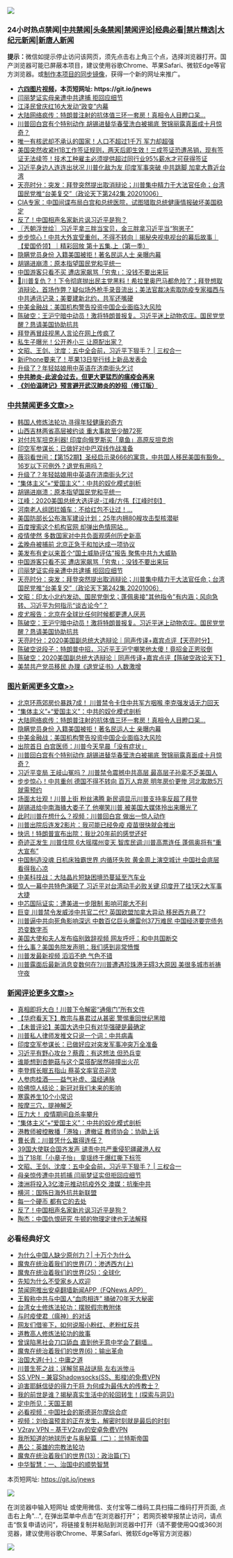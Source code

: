 ![](https://raw.githubusercontent.com/fqnews/bnews/master/64photo/fqnews-qr.jpg)

<div id="tt">
<h3>24小时热点禁闻|<a href="#%E4%B8%AD%E5%85%B1%E7%A6%81%E9%97%BB%E6%9B%B4%E5%A4%9A%E6%96%87%E7%AB%A0">中共禁闻</a>|<a href="#%E5%9B%BE%E7%89%87%E6%96%B0%E9%97%BB%E6%9B%B4%E5%A4%9A%E6%96%87%E7%AB%A0">头条禁闻</a>|<a href="#%E6%96%B0%E9%97%BB%E8%AF%84%E8%AE%BA%E6%9B%B4%E5%A4%9A%E6%96%87%E7%AB%A0">禁闻评论|<a href="#%E5%BF%85%E7%9C%8B%E7%BB%8F%E5%85%B8%E5%A5%BD%E6%96%87">经典必看|<a href="/video.md#%E7%A6%81%E7%89%87%E7%B2%BE%E9%80%89">禁片精选</a>|<a href="https://github.com/fqnews/djy/blob/master/gb/nf1351518.md#1">大纪元新闻</a>|<a href="https://github.com/fqnews/ntdtv/blob/master/gb/prog204.md#1">新唐人新闻</a></h3>
<div><b>提示：</b>微信如提示停止访问该网页，须先点击右上角三个点，选择浏览器打开。国产浏览器可能已屏蔽本项目，建议使用谷歌Chrome、苹果Safari、微软Edge等官方浏览器。或<a href="https://github.com/fqnews/bnews/blob/master/%E5%88%B6%E4%BD%9Cgit%E7%A6%81%E9%97%BB%E9%95%9C%E5%83%8F.md">制作本项目的同步镜像</a>，获得一个新的网址来推广。</div>
<ul>
<li><b><a href="http://d1.bdrive.tk/64.mp4" target="_blank">六四图片视频</a>，本页短网址: https://git.io/jnews</b></li>
<li><a href="/cbnews/20201007/1409455.md">闫丽梦证实母亲遭中共逮捕 拒回应细节</a></li>
<li><a href="/cnnews/20201007/1409367.md">江泽民曾庆红16大发动“政变”内幕</a></li>
<li><a href="/topimagenews/20201007/1409548.md">大陆网络疯传：特朗普注射的抗体值三环一套房！真相令人目瞪口呆...</a></li>
<li><a href="/topimagenews/20201007/1409232.md">川普回白宫有个特别动作 胡锡进替华春莹洗白被揭底 贺锦丽露真面成十月惊奇？</a></li>
<li><a href="/cnnews/20201007/1409257.md">唯一有核武却不承认的国家！人口不超过1千万 军力却超强</a></li>
<li><a href="/bannedvideo/20201007/1409359.md">美国突然收紧H1B工作签证规则，两天后即生效！三成签证恐遭吊销，现有签证无法续签！技术工种雇主必须提供超过同行业95%薪水才可获得签证</a></li>
<li><a href="/cnnews/20201006/1409216.md">习近平身边人连连出状况 川普化敌为友 印度军事突破 中共跳脚 加拿大靠近台湾</a></li>
<li><a href="/cbnews/20201007/1409453.md">天亮时分：突发：拜登突然提出取消辩论；川普集中精力于大法官任命；台湾国民党推“台美复交”（政论天下第242集 20201006）</a></li>
<li><a href="/bannedvideo/20201007/1409161.md">CIA专家：中国间谍布局白宫和总统医院，试图猎取总统健康情报破坏美国稳定</a></li>
<li><a href="/comments/20201007/1409443.md">反了！中国相声名家新片讽习近平是狗？</a></li>
<li><a href="/ssgc/20201007/1409308.md">〖兲朝浮世绘〗习近平拿三胖当宝贝，金三胖拿习近平当“狗崽子”</a></li>
<li><a href="/bannedvideo/20201007/1409363.md">步步惊心！中共大外宣受重创，不得不转向｜揭秘央视电视台的幕后故事｜【爱国侨领】｜精彩回放 第十五集.上（第一季）</a></li>
<li><a href="/topimagenews/20201007/1409454.md">隐瞒党员身份 入籍美国被拒！著名民运人士 亲曝内幕</a></li>
<li><a href="/cbnews/20201007/1409549.md">胡锡进崩溃：原本指望国民党和平统一</a></li>
<li><a href="/cbnews/20201007/1409456.md">中国游客只看不买 遭店家飙骂「穷鬼」：没钱不要出来玩</a></li>
<li><a href="/bannedvideo/20201007/1409583.md">🚨川普复仇？！下令彻底抛出民主党黑料！希拉里奥巴马都危险了；拜登想取消辩论，首场作弊？疑似场外枪手录音流出；美法官裁决索取防疫专家福西与中共通讯记录；美要建新北约，共军还嘴硬</a></li>
<li><a href="/topimagenews/20201007/1409333.md">中美金融战：美国机构警告投资中国企业面临3大风险</a></li>
<li><a href="/cbnews/20201007/1409357.md">陈破空：王沪宁暗中动员！激将特朗普报复。习近平迷上动物农庄。国民党觉醒？恳请美国协助抗共</a></li>
<li><a href="/cnnews/20201007/1409295.md">拜登再冒歧视黑人言论在网上传疯了</a></li>
<li><a href="/yule/20201007/1409488.md">私生子曝光！公开养小三 让原配出家？</a></li>
<li><a href="/comments/20201007/1409517.md">文昭、王剑、沈度：五中全会前，习近平下狠手？ | 三权合一</a></li>
<li><a href="/cnnews/20201007/1409284.md">新iPhone要来了！苹果13日举行线上新品发表会</a></li>
<li><a href="/cbnews/20201007/1409568.md">升级了？年轻姑娘用中英语在济南街头乞讨</a></li>
<li><b><a href="/comments/20200211/1275071.md" target="_blank">中共肺炎-此波会过去，但更大更猛烈的瘟疫会再来</a></b></li>
<li><b><a href="/comments/20200207/1272816.md" target="_blank">《刘伯温碑记》预言避开武汉肺炎的妙招（修订版）</a></b></li>
</ul>
</div>

<div class="catlist">
<h3><a href="/cbnews/" target="_blank">中共禁闻</a><span><a href="/cbnews/" target="_blank" rel="nofollow">更多文章>></a></span></h3>
<ul>
<li><a href="/cbnews/20201007/1409664.md" target="_blank">韩国人修炼法轮功 寻得年轻健康的奇方</a></li>
<li><a href="/cbnews/20201007/1409657.md" target="_blank">山西吉林两省高层被约谈 重大事故至少酿72死</a></li>
<li><a href="/cbnews/20201007/1409656.md" target="_blank">对付共军坦克利器! 印度向俄罗斯买「章鱼」高原反坦克炮</a></li>
<li><a href="/cbnews/20201007/1409605.md" target="_blank">印空军参谋长：已做好对中巴双线作战准备</a></li>
<li><a href="/cbnews/20201007/1409601.md" target="_blank">薇羽看世间：【第152期】圣经启示录666的寓意，中共国人移民美国有豁免，16岁以下可例外？退党有用吗？</a></li>
<li><a href="/cbnews/20201007/1409568.md" target="_blank">升级了？年轻姑娘用中英语在济南街头乞讨</a></li>
<li><a href="/comments/20201007/1409565.md" target="_blank">“集体主义”+“爱国主义”：中共的奴化模式剖析</a></li>
<li><a href="/cbnews/20201007/1409549.md" target="_blank">胡锡进崩溃：原本指望国民党和平统一</a></li>
<li><a href="/cbnews/20201007/1409546.md" target="_blank">江峰：2020美国总统大选评说-江峰/方伟【江峰时刻】</a></li>
<li><a href="/cbnews/20201007/1409542.md" target="_blank">河南老人组团拦婚车：不给红包不让过！…</a></li>
<li><a href="/cbnews/20201007/1409535.md" target="_blank">美国防部长公布海军建设计划：25年内拥80艘攻击型核潜艇</a></li>
<li><a href="/cbnews/20201007/1409534.md" target="_blank">百度搜索这个机构官网 却弹出色情网站…</a></li>
<li><a href="/cbnews/20201007/1409502.md" target="_blank">疫情使然 多数国家对中共负面观感创历史新高</a></li>
<li><a href="/cbnews/20201007/1409478.md" target="_blank">孟晚舟被捕前 北京正急于和加达成一项协议</a></li>
<li><a href="/cbnews/20201007/1409457.md" target="_blank">美发布有史以来首个“国土威胁评估”报告 聚焦中共九大威胁</a></li>
<li><a href="/cbnews/20201007/1409456.md" target="_blank">中国游客只看不买 遭店家飙骂「穷鬼」：没钱不要出来玩</a></li>
<li><a href="/cbnews/20201007/1409455.md" target="_blank">闫丽梦证实母亲遭中共逮捕 拒回应细节</a></li>
<li><a href="/cbnews/20201007/1409453.md" target="_blank">天亮时分：突发：拜登突然提出取消辩论；川普集中精力于大法官任命；台湾国民党推“台美复交”（政论天下第242集 20201006）</a></li>
<li><a href="/cbnews/20201007/1409396.md" target="_blank">文昭：印太小北约发动、国民党倒戈；蓬佩奥接&quot;其他指令&quot;有内涵；风向急转、习近平为何指示“谈古论今”？</a></li>
<li><a href="/cbnews/20201007/1409393.md" target="_blank">皮尤报告：北京在全球比任何时候都更遭人厌恶</a></li>
<li><a href="/cbnews/20201007/1409357.md" target="_blank">陈破空：王沪宁暗中动员！激将特朗普报复。习近平迷上动物农庄。国民党觉醒？恳请美国协助抗共</a></li>
<li><a href="/cbnews/20201007/1409270.md" target="_blank">天亮时分：2020美国副总统大选辩论｜同声传译+嘉宾点评【天亮时分】</a></li>
<li><a href="/cbnews/20201007/1409269.md" target="_blank">陈破空说段子：特朗普中招，习近平王沪宁嘲笑他太傻！竟招金正恩驳倒</a></li>
<li><a href="/cbnews/20201007/1409254.md" target="_blank">陈破空：2020美国副总统大选辩论｜同声传译+嘉宾点评【陈破空政论天下】</a></li>
<li><a href="/cbnews/20201007/1409239.md" target="_blank">美禁共产党员移民 办理《退党证书》人数激增</a></li>

</ul>
</div>
<div class="catlist">
<h3><a href="/topimagenews/" target="_blank">图片新闻</a><span><a href="/topimagenews/" target="_blank" rel="nofollow">更多文章>></a></span></h3>
<ul>
<li><a href="/topimagenews/20201007/1409691.md" target="_blank">北京环燕郊房价暴跌7成！ 川普禁令卡住中共军方咽喉 李克强发话无力回天</a></li>
<li><a href="/comments/20201007/1409565.md" target="_blank">“集体主义”+“爱国主义”：中共的奴化模式剖析</a></li>
<li><a href="/topimagenews/20201007/1409548.md" target="_blank">大陆网络疯传：特朗普注射的抗体值三环一套房！真相令人目瞪口呆&#8230;</a></li>
<li><a href="/topimagenews/20201007/1409454.md" target="_blank">隐瞒党员身份 入籍美国被拒！著名民运人士 亲曝内幕</a></li>
<li><a href="/topimagenews/20201007/1409333.md" target="_blank">中美金融战：美国机构警告投资中国企业面临3大风险</a></li>
<li><a href="/topimagenews/20201007/1409315.md" target="_blank">出院首日 白宫医师：川普今天早晨「没有症状」</a></li>
<li><a href="/topimagenews/20201007/1409232.md" target="_blank">川普回白宫有个特别动作 胡锡进替华春莹洗白被揭底 贺锦丽露真面成十月惊奇？</a></li>
<li><a href="/topimagenews/20201006/1409145.md" target="_blank">习近平变局 王岐山冤吗？ 川普禁令震撼中共高层 最高层子孙辈不乏美国人</a></li>
<li><a href="/topimagenews/20201006/1409109.md" target="_blank">步步惊心！中共重创 德国不得不转向 百万人弃房 明年房价更惨 河北取款5万就需预约</a></li>
<li><a href="/topimagenews/20201006/1408982.md" target="_blank">场面太壮观！川普上街 粉丝沸腾 新民调显示川普支持率反超了拜登</a></li>
<li><a href="/topimagenews/20201006/1408950.md" target="_blank">胡锡进给中南海捅大娄子了 他嘲笑川普 被美国大媒体拎出来曝光了</a></li>
<li><a href="/topimagenews/20201006/1408891.md" target="_blank">此时川普在想什么？视频：川普回白宫 做出一惊人动作</a></li>
<li><a href="/topimagenews/20201006/1408848.md" target="_blank">川普出院后连发2影片：我可能已经免疫 疫苗很快就会推出</a></li>
<li><a href="/topimagenews/20201006/1408702.md" target="_blank">快讯！特朗普宣布出院：我比20年前的感觉还好</a></li>
<li><a href="/topimagenews/20201005/1408607.md" target="_blank">奇迹正发生 川普住院 6大摇摆州变天 智库民调:川普高票连任 蓬佩奥将有“重大宣布”</a></li>
<li><a href="/topimagenews/20201005/1408518.md" target="_blank">中国制造没魂 日机床独霸世界 内循环失败 黄金周上演空城计 中国社会底层 看得我心凉</a></li>
<li><a href="/topimagenews/20201005/1408141.md" target="_blank">中美科技战：大陆晶片短缺困境恐蔓延至汽车业</a></li>
<li><a href="/topimagenews/20201005/1408122.md" target="_blank">惊人一幕中共特色演砸了 习近平对台湾动手必败关键 印度开了挂1天2大军事大捷</a></li>
<li><a href="/topimagenews/20201005/1408112.md" target="_blank">中芯国际证实：遭美进一步限制 影响可能大不利</a></li>
<li><a href="/topimagenews/20201004/1408084.md" target="_blank">巨变 川普禁令发威涉中共官二代? 英国欧盟加拿大异动 移民西方悬了?</a></li>
<li><a href="/topimagenews/20201004/1408020.md" target="_blank">川普逼中共向死角影响深远 中数百亿巨头爆雷创37万难民 中国经济要完债务恐变数字币</a></li>
<li><a href="/topimagenews/20201004/1407911.md" target="_blank">美国大使和夫人发布临别致辞视频 网友呼吁：和中共国断交</a></li>
<li><a href="/topimagenews/20201004/1407894.md" target="_blank">什么事？美国务院发声明：我们感到非常愤慨</a></li>
<li><a href="/topimagenews/20201004/1407786.md" target="_blank">川普发最新视频 滔滔不绝 气色不错</a></li>
<li><a href="/topimagenews/20201004/1407663.md" target="_blank">川普露面后最新消息变数何在?川普遭遇珍珠港无碍3大原因 美很多城市祈祷守夜</a></li>

</ul>
</div>
<div class="catlist">
<h3><a href="/comments/" target="_blank">新闻评论</a><span><a href="/comments/" target="_blank" rel="nofollow">更多文章>></a></span></h3>
<ul>
<li><a href="/comments/20201007/1409746.md" target="_blank">真相即将大白！川普下令解密“通俄门”所有文件</a></li>
<li><a href="/comments/20201007/1409743.md" target="_blank">【华府看天下】教宗与暴君过从甚密 警惕重回世纪黑暗</a></li>
<li><a href="/comments/20201007/1409707.md" target="_blank">【未普评论】美国大选中只有对华强硬是最确定</a></li>
<li><a href="/comments/20201007/1409703.md" target="_blank">川普私人律师发推文只说一个词：中共病毒</a></li>
<li><a href="/comments/20201007/1409651.md" target="_blank">印度空军参谋长：已做好应对突发军事冲突万全准备</a></li>
<li><a href="/comments/20201007/1409630.md" target="_blank">习近平有野心攻台？蔡霞：有这想法 但恐兵变</a></li>
<li><a href="/comments/20201007/1409612.md" target="_blank">谁能想到杏鲍菇与这个菜搭配居然碰撞出火花</a></li>
<li><a href="/comments/20201007/1409598.md" target="_blank">李登辉长眠五指山 蔡英文率官员迎灵</a></li>
<li><a href="/comments/20201007/1409588.md" target="_blank">人参肉桂酒——益气补虚、温经通脉</a></li>
<li><a href="/comments/20201007/1409587.md" target="_blank">哈佛惊人结论：新冠对我们未来的影响</a></li>
<li><a href="/comments/20201007/1409586.md" target="_blank">寒露养生10个小常识</a></li>
<li><a href="/comments/20201007/1409585.md" target="_blank">按摩三穴，提神解乏</a></li>
<li><a href="/comments/20201007/1409584.md" target="_blank">压力大！ 疫情期间自杀率攀升</a></li>
<li><a href="/comments/20201007/1409565.md" target="_blank">“集体主义”+“爱国主义”：中共的奴化模式剖析</a></li>
<li><a href="/comments/20201007/1409560.md" target="_blank">港教师被控散播「港独」遭撤证 教师协会：协助上诉</a></li>
<li><a href="/comments/20201007/1409553.md" target="_blank">曹长青：川普凭什么赢得连任？</a></li>
<li><a href="/comments/20201007/1409552.md" target="_blank">39国大使联合国齐发声 谴责中共严重侵犯疆藏港人权</a></li>
<li><a href="/comments/20201007/1409551.md" target="_blank">当了18年「小章子怡」 童瑶终于爆红撕下标签</a></li>
<li><a href="/comments/20201007/1409517.md" target="_blank">文昭、王剑、沈度：五中全会前，习近平下狠手？ | 三权合一</a></li>
<li><a href="/comments/20201007/1409490.md" target="_blank">母亲惊传遭中共抓捕 闫丽梦证实但拒回应细节</a></li>
<li><a href="/comments/20201007/1409471.md" target="_blank">澳洲将投入3亿澳元推动抗疫外交 澳媒：抗衡中共</a></li>
<li><a href="/comments/20201007/1409464.md" target="_blank">横河：国殇日海外抗共新联盟</a></li>
<li><a href="/comments/20201007/1409463.md" target="_blank">每一个硬币 都有它的去处</a></li>
<li><a href="/comments/20201007/1409443.md" target="_blank">反了！中国相声名家新片讽习近平是狗？</a></li>
<li><a href="/comments/20201007/1409427.md" target="_blank">陶杰：中国仇恨研究 牛顿的物理定律也无法解释</a></li>

</ul>
</div>

<div class="catlist">
<h3>必看经典好文</h3>
<ul>
<li><a href="/ssgc/20200715/1360940.md" target="_blank">为什么中国人缺少原创力？| 十万个为什么</a></li>
<li><a href="/topimagenews/20180527/948369.md" target="_blank">魔鬼在统治着我们的世界(7)：渗透西方(上)</a></li>
<li><a href="/comments/20181017/1014654.md" target="_blank">魔鬼在统治着我们的世界(25)：全球化</a></li>
<li><a href="/comments/20200620/1346848.md" target="_blank">先知为什么不受家乡人欢迎</a></li>
<li><a href="/comments/20200503/1322531.md" target="_blank">禁闻网推出安卓翻墙新闻APP（FQNews APP）</a></li>
<li><a href="/cbnews/20200730/1371580.md" target="_blank">王毅称中共与中国人“血肉相连” 捅破70年天大秘密</a></li>
<li><a href="/cbnews/20200610/1342772.md" target="_blank">台湾女士修炼法轮功：摆脱假宗教附体</a></li>
<li><a href="/comments/20200327/1301424.md" target="_blank">与时疫使君（瘟神）的对话</a></li>
<li><a href="/comments/20200712/1359630.md" target="_blank">网友们借鉴下，如何说服小粉红、老粉红反共</a></li>
<li><a href="/comments/20200805/1375080.md" target="_blank">道教高人修炼法轮功的故事</a></li>
<li><a href="/topimagenews/20200928/1404412.md" target="_blank">曾误陷黑社会刀口舔血 直到他无意中学会了翻墙&#8230;</a></li>
<li><a href="/topimagenews/20180524/947358.md" target="_blank">魔鬼在统治着我们的世界(6)：输出革命</a></li>
<li><a href="/cbnews/20180316/915423.md" target="_blank">治国大道(十)：中庸之道</a></li>
<li><a href="/comments/20200908/1392745.md" target="_blank">川普生死之战：详解贸易战谜局 左右派惨斗</a></li>
<li><a href="/comments/20191231/1250654.md" target="_blank">SS VPN &#8211; 兼容Shadowsocks(SS、影梭)的免费VPN</a></li>
<li><a href="/comments/20200622/1346846.md" target="_blank">迫害耶稣信徒的得力干将  为何成为最伟大的传教士？</a></li>
<li><a href="/comments/20200715/1359453.md" target="_blank">我的前世是谁？揭秘真实生活中的轮回转生！(探索与洞见)</a></li>
<li><a href="/tculture/xiulian/20151111/470021.md" target="_blank">定中所见：天国王朝</a></li>
<li><a href="/comments/20200806/1375443.md" target="_blank">必看视频：中国社会的斯德哥尔摩综合症</a></li>
<li><a href="/comments/20200628/1351782.md" target="_blank">视频：刘伯温预言的正在发生，解密时刻就是最后的时刻</a></li>
<li><a href="/comments/20200112/1257608.md" target="_blank">V2ray VPN &#8211; 基于V2ray的安卓免费VPN</a></li>
<li><a href="/tculture/xiulian/20170614/774347.md" target="_blank">我所知道的地球历史与奥秘篇（二）：兰特斯帝国</a></li>
<li><a href="/comments/20200313/1292991.md" target="_blank">愚公：英雄的宗教法轮功</a></li>
<li><a href="/topimagenews/20180602/951960.md" target="_blank">魔鬼在统治着我们的世界(13)：政治篇(下)</a></li>
<li><a href="/comments/20200605/1340202.md" target="_blank">中华智慧：一、治国中的顺势智慧</a></li>

</ul>
</div>

本页短网址: https://git.io/jnews

![](https://raw.githubusercontent.com/fqnews/bnews/master/64photo/fqnews-qr.jpg)

在浏览器中输入短网址 或使用微信、支付宝等二维码工具扫描二维码打开页面, 点击右上角"...", 在弹出菜单中点击“在浏览器打开”； 若网页被举报禁止访问，请点击“恢复申请访问”，将链接复制并粘贴到浏览器中打开（请不要使用QQ或360浏览器，建议使用谷歌Chrome、苹果Safari、微软Edge等官方浏览器）

![](https://raw.githubusercontent.com/fqnews/bnews/master/64photo/wx.jpg)